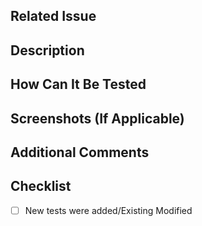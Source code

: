 ## Related Issue

## Description

## How Can It Be Tested

## Screenshots (If Applicable)

## Additional Comments

## Checklist

- [ ] New tests were added/Existing Modified
